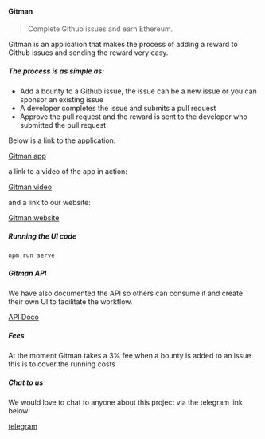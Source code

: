 #### Gitman

> Complete Github issues and earn Ethereum.

Gitman is an application that makes the process of adding a reward to Github issues and sending the reward very easy.
 
##### The process is as simple as:
- Add a bounty to a Github issue, the issue can be a new issue or you can sponsor an existing issue
- A developer completes the issue and submits a pull request
- Approve the pull request and the reward is sent to the developer who submitted the pull request

Below is a link to the application:

[Gitman app](https://live.gitman.app)

 a link to a video of the app in action:
 
[Gitman video](https://youtu.be/pw3AFkWl2qc)

and a link to our website:

[Gitman website](https://www.gitman.app/)

##### Running the UI code

``` npm run serve ```

##### Gitman API

We have also documented the API so others can consume it and create their own UI to facilitate the workflow.

[API Doco](https://documenter.getpostman.com/view/41839/S1TYVGY7?version=latest)

##### Fees

At the moment Gitman takes a 3% fee when a bounty is added to an issue this is to cover the running costs

##### Chat to us 

We would love to chat to anyone about this project via the telegram link below:

[telegram](https://t.me/joinchat/Gr-5fxF7FTHdNfzKQKJGgQ) 
